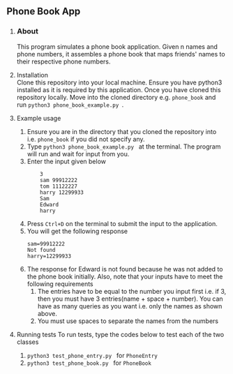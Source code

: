 ## Phone Book App

1. ### About
    This program simulates a phone book application. Given n​ names and phone numbers, it assembles a phone book that maps friends' names to their respective phone numbers.

1. Installation  
    Clone this repository into your local machine. Ensure you have python3 installed as it is required by this application. Once you have cloned this repository locally. Move into the cloned directory e.g. `phone_book` and run `python3 phone_book_example.py `. 

1. Example usage
    1. Ensure you are in the directory that you cloned the repository into i.e. `phone_book` if you did not specify any.
    1. Type `python3 phone_book_example.py ` at the terminal. The program will run and wait for input from you.
    1. Enter the input given below
        ```
            3  
            sam 99912222 
            tom 11122227
            harry 12299933 
            Sam 
            Edward 
            harry
        ```
    1. Press `Ctrl+D` on the terminal to submit the input to the application.
    1. You will get the following response
        ```
        sam=99912222 
        Not found 
        harry=12299933
        ```
    1. The response for Edward is not found because he was not added to the phone book initially. Also, note that your inputs have to meet the following requirements
        1. The entries have to be equal to the number you input first i.e. if 3, then you must have 3 entries(name + space + number). You can have as many queries as you want i.e. only the names as shown above.
        1. You must use spaces to separate the names from the numbers

1. Running tests
    To run tests, type the codes below to test each of the two classes
    1. `python3 test_phone_entry.py ` for `PhoneEntry`
    1. `python3 test_phone_book.py ` for `PhoneBook`
